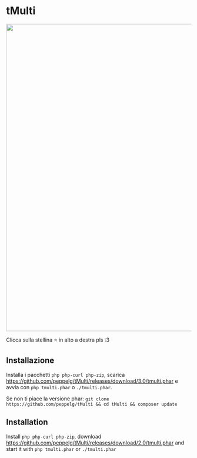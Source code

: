 # tMulti
<a href="https://asciinema.org/a/166538?autoplay=1"><img src="https://asciinema.org/a/166538.png" width="836"/></a>

Clicca sulla stellina ⭐️ in alto a destra pls :3

Installazione
-------------
Installa i pacchetti `php php-curl php-zip`, scarica https://github.com/peppelg/tMulti/releases/download/3.0/tmulti.phar e avvia con `php tmulti.phar` o `./tmulti.phar`.

Se non ti piace la versione phar: ``git clone https://github.com/peppelg/tMulti && cd tMulti && composer update``


Installation
------------
Install `php php-curl php-zip`, download https://github.com/peppelg/tMulti/releases/download/2.0/tmulti.phar and start it with `php tmulti.phar` or `./tmulti.phar`
